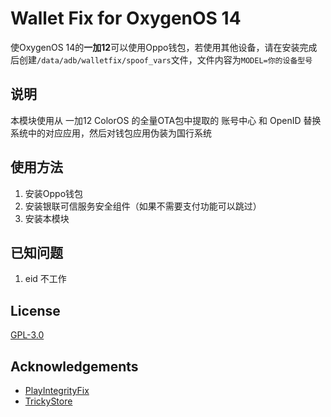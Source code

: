 # Wallet Fix for OxygenOS 14

使OxygenOS 14的**一加12**可以使用Oppo钱包，若使用其他设备，请在安装完成后创建`/data/adb/walletfix/spoof_vars`文件，文件内容为`MODEL=你的设备型号`

## 说明

本模块使用从 一加12 ColorOS 的全量OTA包中提取的 账号中心 和 OpenID 替换系统中的对应应用，然后对钱包应用伪装为国行系统

## 使用方法

1. 安装Oppo钱包
2. 安装银联可信服务安全组件（如果不需要支付功能可以跳过）
3. 安装本模块

## 已知问题

1. eid 不工作

## License

[GPL-3.0](LICENSE)

## Acknowledgements

- [PlayIntegrityFix](https://github.com/chiteroman/PlayIntegrityFix)
- [TrickyStore](https://github.com/5ec1cff/TrickyStore/tree/master)
